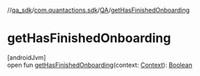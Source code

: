 //[qa_sdk](../../../index.md)/[com.quantactions.sdk](../index.md)/[QA](index.md)/[getHasFinishedOnboarding](get-has-finished-onboarding.md)

# getHasFinishedOnboarding

[androidJvm]\
open fun [getHasFinishedOnboarding](get-has-finished-onboarding.md)(context: [Context](https://developer.android.com/reference/kotlin/android/content/Context.html)): [Boolean](https://kotlinlang.org/api/latest/jvm/stdlib/kotlin/-boolean/index.html)

